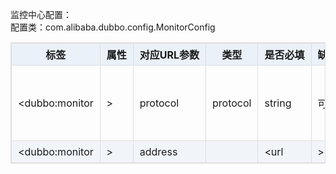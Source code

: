 <style>
table {
  width: 100%;
  max-width: 65em;
  border: 1px solid #dedede;
  margin: 15px auto;
  border-collapse: collapse;
  empty-cells: show;
}
table th,
table td {
  height: 35px;
  border: 1px solid #dedede;
  padding: 0 10px;
}
table th {
  font-weight: bold;
  text-align: center !important;
  background: rgba(158,188,226,0.2);
  white-space: nowrap;
}
table tbody tr:nth-child(2n) {
  background: rgba(158,188,226,0.12);
}
table td:nth-child(1) {
  white-space: nowrap;
}
table tr:hover {
  background: #efefef;
}
.table-area {
  overflow: auto;
}
</style>

<script type="text/javascript">
[].slice.call(document.querySelectorAll('table')).forEach(function(el){
    var wrapper = document.createElement('div');
    wrapper.className = 'table-area';
    el.parentNode.insertBefore(wrapper, el);
    el.parentNode.removeChild(el);
    wrapper.appendChild(el);
})
</script>

监控中心配置：  
配置类：com.alibaba.dubbo.config.MonitorConfig

|标签 | 属性 | 对应URL参数 | 类型 | 是否必填 | 缺省值 | 作用 | 描述 | 兼容性|
| -------- |---------|---------|---------|---------|---------|---------|---------|---------|
|&lt;dubbo:monitor|&gt; | protocol | protocol | string | 可选 | dubbo | 服务治理 | 监控中心协议，如果为protocol="registry"，表示从注册中心发现监控中心地址，否则直连监控中心。 | 2.0.9以上版本|
|&lt;dubbo:monitor|&gt; | address | |&lt;url|&gt; | string | 可选 | N/A | 服务治理 | 直连监控中心服务器地址，address="10.20.130.230:12080" | 1.0.16以上版本|
